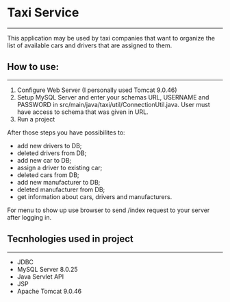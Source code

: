 # Taxi Service
____
This application may be used by taxi companies that want to organize the list of available cars and drivers that are assigned to them.

## How to use:
____
1. Configure Web Server (I personally used Tomcat 9.0.46)
2. Setup MySQL Server and enter your schemas URL, USERNAME and PASSWORD in src/main/java/taxi/util/ConnectionUtil.java. User must have access to schema that was given in URL.
3. Run a project

After those steps you have possibilites to:
- add new drivers to DB;
- deleted drivers from DB;
- add new car to DB;
- assign a driver to existing car;
- deleted cars from DB;
- add new manufacturer to DB;
- deleted manufacturer from DB;
- get information about cars, drivers and manufacturers.

For menu to show up use browser to send /index request to your server after logging in.

## Tecnhologies used in project
____
- JDBC
- MySQL Server 8.0.25
- Java Servlet API
- JSP
- Apache Tomcat 9.0.46